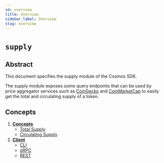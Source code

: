 ```yaml
---
id: overview
title: Overview
sidebar_label: Overview
slug: overview
---
```


# `supply`

## Abstract 

This document specifies the supply module of the Cosmos SDK. 

The supply module exposes some query endpoints that can be used by price aggregator services such as [CoinGecko](https://coingecko.com) and [CoinMarketCap](https://coinmarketcap.com) to easily get the total and circulating supply of a token.  

## Concepts 
1. **[Concepts](02-concepts.md)**
   - [Total Supply](02-concepts.md#total-supply)
   - [Circulating Supply](02-concepts.md#circulating-supply)
2. **[Client](03-client.md)**
   - [CLI](03-client.md#cli)
   - [gRPC](03-client.md#grpc)
   - [REST](03-client.md#rest)